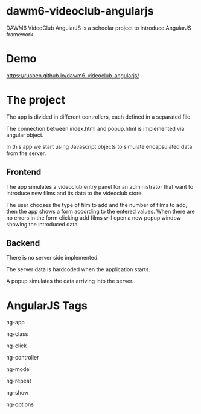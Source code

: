 # dawm6-videoclub-angularjs
DAWM6 VideoClub AngularJS is a schoolar project to introduce AngularJS framework.

# Demo
https://rusben.github.io/dawm6-videoclub-angularjs/

# The project

The app is divided in different controllers, each defined in a separated file.

The connection between index.html and popup.html is implemented via angular object.

In this app we start using Javascript objects to simulate encapsulated data from the server.

## Frontend

The app simulates a videoclub entry panel for an administrator that want to introduce new films and its data to the videoclub store.

The user chooses the type of film to add and the number of films to add, then the app shows a form according to the entered values. When there are no errors in the form clicking add films will open a new popup window showing the introduced data.

## Backend

There is no server side implemented. 

The server data is hardcoded when the application starts.

A popup simulates the data arriving into the server.

# AngularJS Tags

  ng-app

  ng-class

  ng-click

  ng-controller

  ng-model

  ng-repeat
  
  ng-show

  ng-options

